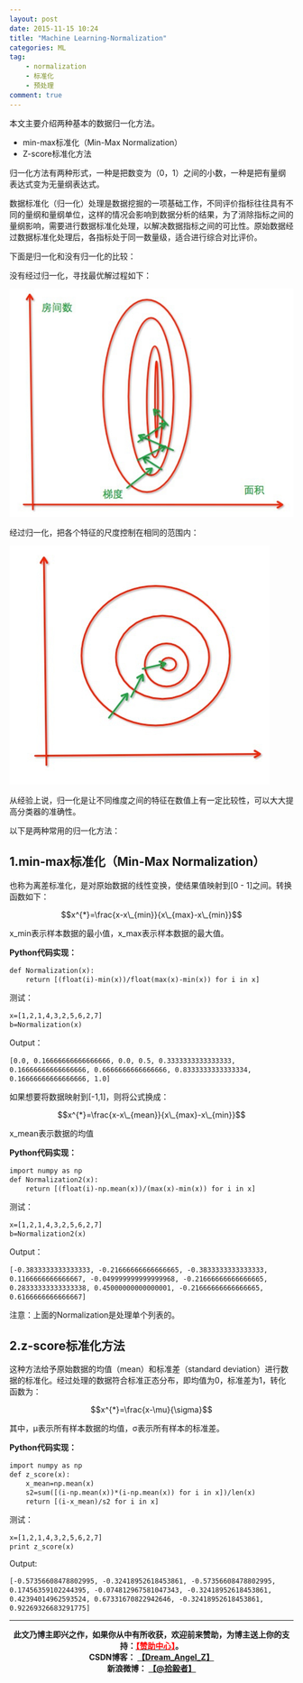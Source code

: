 ```yaml
---
layout: post
date: 2015-11-15 10:24
title: "Machine Learning-Normalization"
categories: ML
tag: 
	- normalization
	- 标准化
	- 预处理
comment: true
---
```



本文主要介绍两种基本的数据归一化方法。

- min-max标准化（Min-Max Normalization）
- Z-score标准化方法

归一化方法有两种形式，一种是把数变为（0，1）之间的小数，一种是把有量纲表达式变为无量纲表达式。

<!--more-->

数据标准化（归一化）处理是数据挖掘的一项基础工作，不同评价指标往往具有不同的量纲和量纲单位，这样的情况会影响到数据分析的结果，为了消除指标之间的量纲影响，需要进行数据标准化处理，以解决数据指标之间的可比性。原始数据经过数据标准化处理后，各指标处于同一数量级，适合进行综合对比评价。


下面是归一化和没有归一化的比较：

没有经过归一化，寻找最优解过程如下：

![2015111501](/assets/images/2015111501.png)

经过归一化，把各个特征的尺度控制在相同的范围内：

![2015111502](/assets/images/2015111502.png)

从经验上说，归一化是让不同维度之间的特征在数值上有一定比较性，可以大大提高分类器的准确性。

以下是两种常用的归一化方法：

## 1.min-max标准化（Min-Max Normalization）


也称为离差标准化，是对原始数据的线性变换，使结果值映射到[0 - 1]之间。转换函数如下：


$$x^{*}=\frac{x-x\_{min}}{x\_{max}-x\_{min}}$$


x_min表示样本数据的最小值，x_max表示样本数据的最大值。

**Python代码实现：**

```
def Normalization(x):
	return [(float(i)-min(x))/float(max(x)-min(x)) for i in x]
```

测试：

```
x=[1,2,1,4,3,2,5,6,2,7]
b=Normalization(x)
```

Output：


```
[0.0, 0.16666666666666666, 0.0, 0.5, 0.3333333333333333, 0.16666666666666666, 0.6666666666666666, 0.8333333333333334, 0.16666666666666666, 1.0]
```

如果想要将数据映射到[-1,1]，则将公式换成：

$$x^{*}=\frac{x-x\_{mean}}{x\_{max}-x\_{min}}$$

x_mean表示数据的均值

**Python代码实现：**

```
import numpy as np
def Normalization2(x):
	return [(float(i)-np.mean(x))/(max(x)-min(x)) for i in x]
```

测试：

```
x=[1,2,1,4,3,2,5,6,2,7]
b=Normalization2(x)
```

Output：

```
[-0.3833333333333333, -0.21666666666666665, -0.3833333333333333, 0.1166666666666667, -0.049999999999999968, -0.21666666666666665, 0.28333333333333338, 0.45000000000000001, -0.21666666666666665, 0.6166666666666667]
```

注意：上面的Normalization是处理单个列表的。

## 2.z-score标准化方法

这种方法给予原始数据的均值（mean）和标准差（standard deviation）进行数据的标准化。经过处理的数据符合标准正态分布，即均值为0，标准差为1，转化函数为：



$$x^{*}=\frac{x-\mu}{\sigma}$$


其中，μ表示所有样本数据的均值，σ表示所有样本的标准差。


**Python代码实现：**

```
import numpy as np
def z_score(x):
    x_mean=np.mean(x)
    s2=sum([(i-np.mean(x))*(i-np.mean(x)) for i in x])/len(x)
    return [(i-x_mean)/s2 for i in x]
```

测试：

```
x=[1,2,1,4,3,2,5,6,2,7]
print z_score(x)    
```

Output:


```
[-0.57356608478802995, -0.32418952618453861, -0.57356608478802995, 0.17456359102244395, -0.074812967581047343, -0.32418952618453861, 0.42394014962593524, 0.67331670822942646, -0.32418952618453861, 0.92269326683291775]
```


---

<center><strong>
此文乃博主即兴之作，如果你从中有所收获，欢迎前来赞助，为博主送上你的支持：<a href="http://csuldw.github.io/donation" target="_black"><font color="red">【赞助中心】</font></a>。<br>  CSDN博客： <a href="http://blog.csdn.net/dream_angel_z" target="_black">【Dream_Angel_Z】</a><br>新浪微博： <a href="http://weibo.com/liudiwei210" target="_black">【@拾毅者】</a><br>
</strong></center>